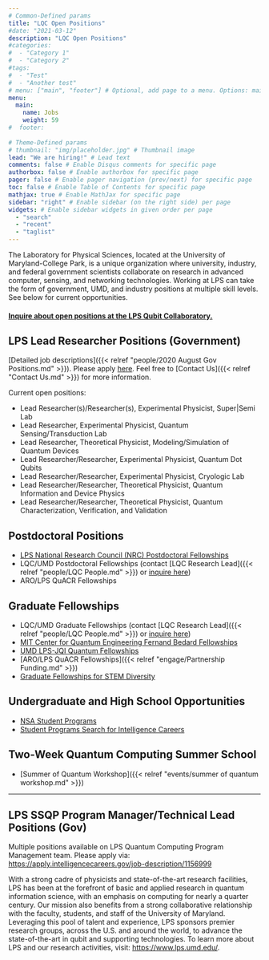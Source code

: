 ```yaml
---
# Common-Defined params
title: "LQC Open Positions"
#date: "2021-03-12"
description: "LQC Open Positions"
#categories:
#  - "Category 1"
#  - "Category 2"
#tags:
#  - "Test"
#  - "Another test"
# menu: ["main", "footer"] # Optional, add page to a menu. Options: main, side, footer
menu:
  main:
    name: Jobs
    weight: 59
#  footer:
  
# Theme-Defined params
# thumbnail: "img/placeholder.jpg" # Thumbnail image
lead: "We are hiring!" # Lead text
comments: false # Enable Disqus comments for specific page
authorbox: false # Enable authorbox for specific page
pager: false # Enable pager navigation (prev/next) for specific page
toc: false # Enable Table of Contents for specific page
mathjax: true # Enable MathJax for specific page
sidebar: "right" # Enable sidebar (on the right side) per page
widgets: # Enable sidebar widgets in given order per page
  - "search"
  - "recent"
  - "taglist"
---
```



The Laboratory for Physical Sciences, located at the University of Maryland-College Park, is a unique organization where university, industry, and federal government scientists collaborate on research in advanced computer, sensing, and networking technologies. Working at LPS can take the form of government, UMD, and industry positions at multiple skill levels. See below for current opportunities.

#### [Inquire about open positions at the LPS Qubit Collaboratory.](https://forms.gle/aVzMspPpmWJ2u4xK8)


## LPS Lead Researcher Positions (Government)
[Detailed job descriptions]({{< relref "people/2020 August Gov Positions.md" >}}). Please apply [here](https://apply.intelligencecareers.gov/job-description/1161711). Feel free to [Contact Us]({{< relref "Contact Us.md" >}}) for more information.

Current open positions:

- Lead Researcher(s)/Researcher(s), Experimental Physicist, Super|Semi Lab
- Lead Researcher, Experimental Physicist, Quantum Sensing/Transduction Lab
- Lead Researcher, Theoretical Physicist, Modeling/Simulation of Quantum Devices
- Lead Researcher/Researcher, Experimental Physicist, Quantum Dot Qubits
- Lead Researcher/Researcher, Experimental Physicist, Cryologic Lab
- Lead Researcher/Researcher, Theoretical Physicist, Quantum Information and Device Physics
- Lead Researcher/Researcher, Theoretical Physicist, Quantum Characterization, Verification, and Validation



## Postdoctoral Positions
- [LPS National Research Council (NRC) Postdoctoral Fellowships](http://nrc58.nas.edu/RAPLab10/Opportunity/Opportunities.aspx?LabCode=36)
- LQC/UMD Postdoctoral Fellowships (contact [LQC Research Lead]({{< relref "people/LQC People.md" >}}) or [inquire here](https://forms.gle/aVzMspPpmWJ2u4xK8))
- ARO/LPS QuACR Fellowships

## Graduate Fellowships
- LQC/UMD Graduate Fellowships (contact [LQC Research Lead]({{< relref "people/LQC People.md" >}}) or [inquire here](https://forms.gle/aVzMspPpmWJ2u4xK8))
- [MIT Center for Quantum Engineering Fernand Bedard Fellowships](https://cqe.mit.edu/doc-bedard-fellowship/)
- [UMD LPS-JQI Quantum Fellowships](https://jqi.umd.edu/apply)
- [ARO/LPS QuACR Fellowships]({{< relref "engage/Partnership Funding.md" >}})
- [Graduate Fellowships for STEM Diversity](https://stemfellowships.org)

## Undergraduate and High School  Opportunities

- [NSA Student Programs](https://www.intelligencecareers.gov/nsa/nsastudents.html)
- [Student Programs Search for Intelligence Careers](https://www.intelligencecareers.gov/icstudents.html)

## Two-Week Quantum Computing Summer School

- [Summer of Quantum Workshop]({{< relref "events/summer of quantum workshop.md" >}})

<hr>

## LPS SSQP Program Manager/Technical Lead Positions (Gov)
Multiple positions available on LPS Quantum Computing Program Management team.
Please apply via: https://apply.intelligencecareers.gov/job-description/1156999

With a strong cadre of physicists and state-of-the-art research facilities, LPS has been at the forefront of basic and applied research in quantum information science, with an emphasis on computing for nearly a quarter century. Our mission also benefits from a strong collaborative relationship with the faculty, students, and staff of the University of Maryland. Leveraging this pool of talent and experience, LPS sponsors premier research groups, across the U.S. and around the world, to advance the state-of-the-art in qubit and supporting technologies. To learn more about LPS and our research activities, visit: https://www.lps.umd.edu/. 
